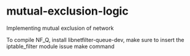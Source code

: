 mutual-exclusion-logic
======================

Implementing mutual exclusion of network 

To compile NF_Q,
install libnetfilter-queue-dev, make sure to insert the iptable_filter module
issue make command




